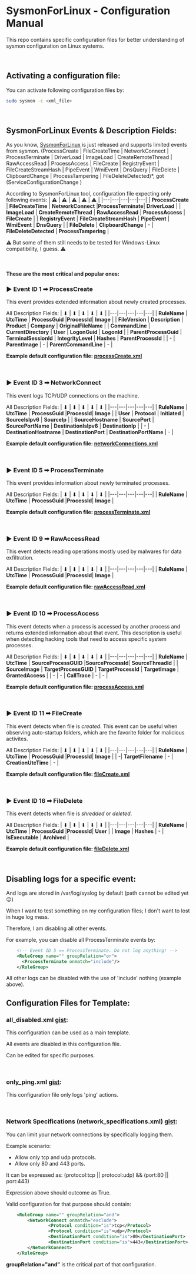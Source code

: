 # SysmonForLinux - Configuration Manual
This repo contains specific configuration files for better understanding of sysmon configuration on Linux systems.

<p>&nbsp;</p>

## Activating a configuration file:
You can activate following configuration files by:
```bash
sudo sysmon -c <xml_file>
```

<p>&nbsp;</p>

## SysmonForLinux Events & Description Fields:
As you know, [SysmonForLinux](https://github.com/Sysinternals/SysmonForLinux) is just released and supports limited events from sysmon. 
(ProcessCreate | FileCreateTime | NetworkConnect | ProcessTerminate | DriverLoad | ImageLoad | CreateRemoteThread | RawAccessRead | ProcessAccess | FileCreate | RegistryEvent | FileCreateStreamHash | PipeEvent | WmiEvent | DnsQuery | FileDelete | ClipboardChange | ProcessTampering | FileDeleteDetected)*, got (ServiceConfigurationChange )

According to SysmonForLinux tool, configuration file expecting only following events:
| ⚠  | ⚠  | ⚠  | ⚠  |  ⚠ |
|---|---|---|---|---|
| **ProcessCreate**  |  **FileCreateTime** |  **NetworkConnect** |**ProcessTerminate**|  **DriverLoad** |
|  **ImageLoad** |  **CreateRemoteThread** |  **RawAccessRead** |  **ProcessAccess** | **FileCreate**  |
| **RegistryEvent**  | **FileCreateStreamHash**  |  **PipeEvent** | **WmiEvent**  | **DnsQuery**  |
| **FileDelete**  | **ClipboardChange**  |  - | **FileDeleteDetected**  | **ProcessTampering**  |

⚠ But some of them still needs to be tested for Windows-Linux compatibility, I guess. ⚠

<p>&nbsp;</p>

#### These are the most critical and popular ones:

### ▶ Event ID 1 ➡ ProcessCreate
This event provides extended information about newly created processes.

All Description Fields:
| ⬇  | ⬇  | ⬇  | ⬇  |  ⬇ |
|---|---|---|---|---|
| **RuleName**  |  **UtcTime** |  **ProcessGuid** |**ProcessId**|  **Image** |
|  **FileVersion** |  **Description** |  **Product** |  **Company** | **OriginalFileName**  |
| **CommandLine**  | **CurrentDirectory**  |  **User** | **LogonGuid**  | **LogonId**  |
| **ParentProcessGuid** | **TerminalSessionId**  |  **IntegrityLevel** | **Hashes**  | **ParentProcessId**  |
| - | **ParentImage**  |  - | **ParentCommandLine**  | -  |

**Example default configuration file: [processCreate.xml](https://github.com/oz9un/SysmonForLinux-Manual/blob/main/Description%20Field%20Examples/processCreate.xml)**

<p>&nbsp;</p>

### ▶ Event ID 3 ➡ NetworkConnect
This event logs TCP/UDP connections on the machine. 

All Description Fields:
| ⬇  | ⬇  | ⬇  | ⬇  |  ⬇ |
|---|---|---|---|---|
| **RuleName**  |  **UtcTime** |  **ProcessGuid** |**ProcessId**|  **Image** |
|  **User** |  **Protocol** |  **Initiated** |  **SourceIsIpv6** | **SourceIp**  |
| **SourceHostname**  | **SourcePort**  |  **SourcePortName** | **DestinationIsIpv6**  | **DestinationIp**  |
| -  | **DestinationHostname**  |  **DestinationPort** | **DestinationPortName**  | -  |

**Example default configuration file: [networkConnections.xml](https://github.com/oz9un/SysmonForLinux-Manual/blob/main/Description%20Field%20Examples/networkConnections.xml)**

<p>&nbsp;</p>

### ▶ Event ID 5 ➡ ProcessTerminate
This event provides information about newly terminated processes.

All Description Fields:
| ⬇  | ⬇  | ⬇  | ⬇  |  ⬇ |
|---|---|---|---|---|
| **RuleName**  |  **UtcTime** |  **ProcessGuid** |**ProcessId**|  **Image** |

**Example default configuration file: [processTerminate.xml](https://github.com/oz9un/SysmonForLinux-Manual/blob/main/Description%20Field%20Examples/processTerminate.xml)**

<p>&nbsp;</p>

### ▶ Event ID 9 ➡ RawAccessRead
This event detects reading operations mostly used by malwares for data exfiltration.

All Description Fields:
| ⬇  | ⬇  | ⬇  | ⬇  |  ⬇ |
|---|---|---|---|---|
| **RuleName**  |  **UtcTime** |  **ProcessGuid** |**ProcessId**|  **Image** |

**Example default configuration file: [rawAccessRead.xml](hhttps://github.com/oz9un/SysmonForLinux-Manual/blob/main/Description%20Field%20Examples/rawAccessRead.xml)**

<p>&nbsp;</p>

### ▶ Event ID 10 ➡ ProcessAccess
This event detects when a process is accessed by another process and returns extended information about that event. This description is useful when detecting hacking tools that need to access specific system processes.

All Description Fields:
| ⬇  | ⬇  | ⬇  | ⬇  |  ⬇ |
|---|---|---|---|---|
| **RuleName**  |  **UtcTime** |  **SourceProcessGUID** |**SourceProcessId**|  **SourceThreadId** |
|  **SourceImage** |  **TargetProcessGUID** |  **TargetProcessId** |  **TargetImage** | **GrantedAccess**  |
| -  | -  |  **CallTrace** | -  | -  |

**Example default configuration file: [processAccess.xml](https://github.com/oz9un/SysmonForLinux-Manual/blob/main/Description%20Field%20Examples/processAccess.xml)**

<p>&nbsp;</p>

### ▶ Event ID 11 ➡ FileCreate
This event detects when file is *created*. This event can be useful when observing auto-startup folders, which are the favorite folder for malicious activites.
    
All Description Fields:
| ⬇  | ⬇  | ⬇  | ⬇  |  ⬇ |
|---|---|---|---|---|
| **RuleName**  |  **UtcTime** |  **ProcessGuid** |**ProcessId**|  **Image** |
|  -|  **TargetFilename** |  - |  **CreationUtcTime** | -  |
    

**Example default configuration file: [fileCreate.xml](https://github.com/oz9un/SysmonForLinux-Manual/blob/main/Description%20Field%20Examples/fileCreate.xml)**

<p>&nbsp;</p>

### ▶ Event ID 16 ➡ FileDelete
This event detects when file is *shredded* or *deleted*.
    
All Description Fields:
| ⬇  | ⬇  | ⬇  | ⬇  |  ⬇ |
|---|---|---|---|---|
| **RuleName**  |  **UtcTime** |  **ProcessGuid** |**ProcessId**|  **User** |
|  **Image** |  **Hashes** |  - |  **IsExecutable** | **Archived**  |
    

**Example default configuration file: [fileDelete.xml](https://github.com/oz9un/SysmonForLinux-Manual/blob/main/Description%20Field%20Examples/fileDelete.xml)**

<p>&nbsp;</p>

## Disabling logs for a specific event:
And logs are stored in /var/log/syslog by default (path cannot be edited yet 😑)

When I want to test something on my configuration files; I don't want to lost in huge log mess.

Therefore, I am disabling all other events.

For example, you can disable all ProcessTerminate events by:

```xml
    <!-- Event ID 5 == ProcessTerminate. Do not log anything! -->
    <RuleGroup name="" groupRelation="or">
      <ProcessTerminate onmatch="include"/>
    </RuleGroup>
```
All other logs can be disabled with the use of 'include' nothing (example above).

## Configuration Files for Template:


### all_disabled.xml [gist](https://gist.github.com/oz9un/95bda6a6c8be54df1a976a93eb6b8308):
This configuration can be used as a main template. 

All events are disabled in this configuration file.

Can be edited for specific purposes.

<p>&nbsp;</p>

### only_ping.xml [gist](https://gist.github.com/oz9un/534a161a377f82f4d8d69dcba3e00ce0):
This configuration file only logs 'ping' actions.

<p>&nbsp;</p>

### Network Specifications (network_specifications.xml) [gist](https://gist.github.com/oz9un/079114d034fb93d6dce22e1d0441d2cc):
You can limit your network connections by specifically logging them.

Example scenario:
- Allow only tcp and udp protocols.
- Allow only 80 and 443 ports.

It can be expressed as: (protocol:tcp || protocol:udp) && (port:80 || port:443) 

Expression above should outcome as True.

Valid configuration for that purpose should contain:
```xml
    <RuleGroup name="" groupRelation="and">
        <NetworkConnect onmatch="exclude">
                <Protocol condition="is">tcp</Protocol>
                <Protocol condition="is">udp</Protocol>
                <DestinationPort condition="is">80</DestinationPort>
                <DestinationPort condition="is">443</DestinationPort>
        </NetworkConnect>
    </RuleGroup>
```
**groupRelation="and"** is the critical part of that configuration.
